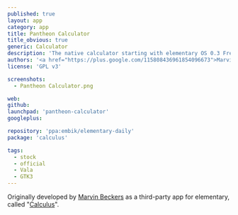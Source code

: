 ```yaml
---
published: true
layout: app
category: app
title: Pantheon Calculator
title_obvious: true
generic: Calculator
description: 'The native calculator starting with elementary OS 0.3 Freya. It integrates perfectly into the elementary eco system.'
authors: '<a href="https://plus.google.com/115808436961854096673">Marvin Beckers</a>'
license: 'GPL v3'

screenshots:
  - Pantheon Calculator.png

web:
github:
launchpad: 'pantheon-calculator'
googleplus:

repository: 'ppa:embik/elementary-daily'
package: 'calculus'

tags:
  - stock
  - official
  - Vala
  - GTK3
---
```


Originally developed by [Marvin Beckers](https://plus.google.com/115808436961854096673) as a third-party app for elementary, called "[Calculus](https://launchpad.net/calculus)".